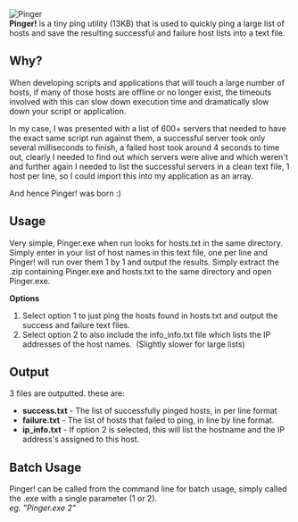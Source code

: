 <img style="text-align:center" src="http://themonitoringguy.com/wp-content/uploads/2009/11/ping_v15.jpg" alt="Pinger"/>
<br/>
<strong>Pinger!</strong> is a tiny ping utility (13KB) that is used to quickly ping a large list of hosts and save the resulting successful and failure host lists into a text file.
<h2>Why?</h2>
When developing scripts and applications that will touch a large number of hosts,  if many of those hosts are offline or no longer exist, the timeouts involved with this can slow down execution time and dramatically slow down your script or application.

In my case, I was presented with a list of 600+ servers that needed to have the exact same script run against them, a successful server took only several milliseconds to finish,  a failed host took around 4 seconds to time out, clearly I needed to find out which servers were alive and which weren't and further again I needed to list the successful servers in a clean text file, 1 host per line, so I could import this into my application as an array.

And hence Pinger! was born :)
<h2>Usage</h2>
Very simple, Pinger.exe when run looks for hosts.txt in the same directory. Simply enter in your list of host names in this text file,  one per line and Pinger! will run over them 1 by 1 and output the results.
Simply extract the .zip containing Pinger.exe and hosts.txt to the same directory and open Pinger.exe.

<strong>Options</strong>

<ol>
	<li><span style="font-weight: normal;"><strong> </strong>Select option 1 to just ping the hosts found in hosts.txt and output the success and failure text files.</span></li>
	<li><span style="font-weight: normal;">Select option 2 to also include the info_info.txt file which lists the IP addresses of the host names.  (Slightly slower for large lists)</span></li>
</ol>

<h2>Output</h2>
3 files are outputted.  these are:
<ul>
	<li><strong>success.txt</strong> - The list of successfully pinged hosts, in per line format</li>
	<li><strong>failure.txt</strong> - The list of hosts that failed to ping, in line by line format.</li>
	<li><strong>ip_info.txt</strong> - If option 2 is selected, this will list the hostname and the IP address's assigned to this host.</li>
</ul>
<h2>Batch Usage</h2>
Pinger! can be called from the command line for batch usage, simply called the .exe with a single parameter (1 or 2).
<br/><i>eg.  "Pinger.exe 2"</i>

